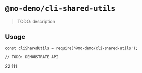 # `@mo-demo/cli-shared-utils`

> TODO: description

## Usage

```
const cliSharedUtils = require('@mo-demo/cli-shared-utils');

// TODO: DEMONSTRATE API
```

22
111
